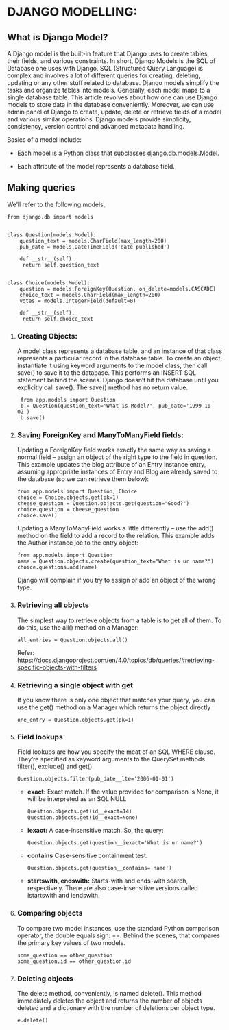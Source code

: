 # DJANGO MODELLING:
## What is Django Model?
A Django model is the built-in feature that Django uses to create tables, their fields, and various constraints.
In short, Django Models is the SQL of Database one uses with Django. SQL (Structured Query Language) is complex and involves a lot of different queries for creating, deleting, updating or any other stuff related to database. Django models simplify the tasks and organize tables into models. Generally, each model maps to a single database table. 
This article revolves about how one can use Django models to store data in the database conveniently. Moreover, we can use admin panel of Django to create, update, delete or retrieve fields of a model and various similar operations. Django models provide simplicity, consistency, version control and advanced metadata handling. 

Basics of a model include: 

- Each model is a Python class that subclasses django.db.models.Model.

- Each attribute of the model represents a database field.

## Making queries
We’ll refer to the following models,
   ```
   from django.db import models
   
   
   class Question(models.Model):
       question_text = models.CharField(max_length=200)
       pub_date = models.DateTimeField('date published')
       
       def __str__(self):
        return self.question_text
   
   
   class Choice(models.Model):
       question = models.ForeignKey(Question, on_delete=models.CASCADE)
       choice_text = models.CharField(max_length=200)
       votes = models.IntegerField(default=0)
       
       def __str__(self):
        return self.choice_text
   ```

1. ### Creating Objects:
   A model class represents a database table, and an instance of that class represents a particular record in the database table.
   To create an object, instantiate it using keyword arguments to the model class, then call save() to save it to the database.
   This performs an INSERT SQL statement behind the scenes. Django doesn’t hit the database until you explicitly call save().
The save() method has no return value.
   ```
    from app.models import Question
    b = Question(question_text='What is Model?', pub_date='1999-10-02')
    b.save()

   ```
   
2. ### Saving ForeignKey and ManyToManyField fields:
   Updating a ForeignKey field works exactly the same way as saving a normal field – assign an object of the right type to the field in question. This example updates the blog attribute of an Entry instance entry, assuming appropriate instances of Entry and Blog are already saved to the database (so we can retrieve them below):

   ```
   from app.models import Question, Choice
   choice = Choice.objects.get(pk=1)
   cheese_question = Question.objects.get(question="Good?")
   choice.question = cheese_question
   choice.save()
   ```
   Updating a ManyToManyField works a little differently – use the add() method on the field to add a record to the relation. This example adds the Author instance joe to the entry object:
   ```
   from app.models import Question
   name = Question.objects.create(question_text="What is ur name?")
   choice.questions.add(name)
   ```
   Django will complain if you try to assign or add an object of the wrong type.
   
3. ### Retrieving all objects
   The simplest way to retrieve objects from a table is to get all of them. To do this, use the all() method on a Manager:
   ```
   all_entries = Question.objects.all()
   ```
   Refer: https://docs.djangoproject.com/en/4.0/topics/db/queries/#retrieving-specific-objects-with-filters

4. ### Retrieving a single object with get
   If you know there is only one object that matches your query, you can use the get() method on a Manager which returns the object directly
   ```
   one_entry = Question.objects.get(pk=1)
   ```
5. ### Field lookups
   Field lookups are how you specify the meat of an SQL WHERE clause. They’re specified as keyword arguments to the QuerySet methods filter(), exclude() and get().
   ```
   Question.objects.filter(pub_date__lte='2006-01-01')
   ```
   - **exact:** 
     Exact match. If the value provided for comparison is None, it will be interpreted as an SQL NULL
      ```
     Question.objects.get(id__exact=14)
     Question.objects.get(id__exact=None)
     ```
   - **iexact:**
      A case-insensitive match. So, the query:
      ```
     Question.objects.get(question__iexact='What is ur name?')
     ```
   - **contains** 
      Case-sensitive containment test.
      ```
     Question.objects.get(question__contains='name')
     ```

   - **startswith, endswith:**
   Starts-with and ends-with search, respectively. There are also case-insensitive versions called istartswith and iendswith.
   
6. ### Comparing objects
   To compare two model instances, use the standard Python comparison operator, the double equals sign: ==. Behind the scenes, that compares the primary key values of two models.
   ``` 
   some_question == other_question
   some_question.id == other_question.id
   ```
7. ### Deleting objects
   The delete method, conveniently, is named delete(). This method immediately deletes the object and returns the number of objects deleted and a dictionary with the number of deletions per object type.
   ```
   e.delete()
   ```